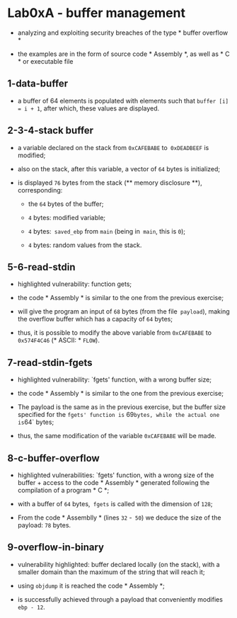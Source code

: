 
# Lab0xA - buffer management

- analyzing and exploiting security breaches of the type * buffer overflow *

- the examples are in the form of source code * Assembly *, as well as * C * or executable file

## 1-data-buffer

- a buffer of 64 elements is populated with elements such that `buffer [i] = i + 1`, after which, these values ​​are displayed.

## 2-3-4-stack buffer

- a variable declared on the stack from `0xCAFEBABE` to` 0xDEADBEEF` is modified;

- also on the stack, after this variable, a vector of `64` bytes is initialized;

- is displayed `76` bytes from the stack (** memory disclosure **), corresponding:

    - the `64` bytes of the buffer;

    - `4` bytes: modified variable;

    - `4` bytes:` saved_ebp` from `main` (being in` main`, this is `0`);

    - `4` bytes: random values ​​from the stack.

## 5-6-read-stdin

- highlighted vulnerability: function gets;

- the code * Assembly * is similar to the one from the previous exercise;

- will give the program an input of `68` bytes (from the file` payload`), making the overflow buffer which has a capacity of `64` bytes;

- thus, it is possible to modify the above variable from `0xCAFEBABE` to` 0x574F4C46` (* ASCII: * `FLOW`).

## 7-read-stdin-fgets

- highlighted vulnerability: `fgets' function, with a wrong buffer size;

- the code * Assembly * is similar to the one from the previous exercise;

- The payload is the same as in the previous exercise, but the buffer size specified for the `fgets' function is` 69` bytes, while the actual one is `64` bytes;

- thus, the same modification of the variable `0xCAFEBABE` will be made.

## 8-c-buffer-overflow

- highlighted vulnerabilities: `fgets' function, with a wrong size of the buffer + access to the code * Assembly * generated following the compilation of a program * C *;

- with a buffer of `64` bytes,` fgets` is called with the dimension of `128`;

- From the code * Assemblly * (lines `32` -` 50`) we deduce the size of the payload: `78` bytes.

## 9-overflow-in-binary

- vulnerability highlighted: buffer declared locally (on the stack), with a smaller domain than the maximum of the string that will reach it;

- using `objdump` it is reached the code * Assembly *;

- is successfully achieved through a payload that conveniently modifies `ebp - 12`.